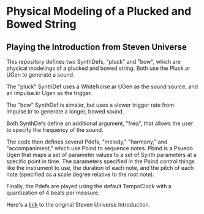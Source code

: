 # Physical Modeling of a Plucked and Bowed String

## Playing the Introduction from Steven Universe

This repository defines two SynthDefs, "pluck" and "bow", which are physical modelings of a plucked and bowed string. Both use the Pluck.ar UGen to generate a sound.

The "pluck" SynthDef uses a WhiteNoise.ar UGen as the sound source, and an Impulse.kr Ugen as the trigger.

The "bow" SynthDef is simalar, but uses a slower trigger rate from Impulse.kr to generate a longer, bowed sound. 

Both SynthDefs define an additional argument, "freq", that allows the user to specify the frequency of the sound.

The code then defines several Pdefs, "melody," "harmony," and "accompaniment," which use Pbind to sequence notes. Pbind is a Psuedo Ugen that maps a set of parameter values to a set of Synth parameters at a specific point in time. The parameters specified in the Pbind control things like the instrument to use, the duration of each note, and the pitch of each note (specified as a scale degree relative to the root note).

Finally, the Pdefs are played using the default TempoClock with a quantization of 4 beats per measure.

Here's a [link](https://www.example.com) to the original Steven Universe Introduction.



